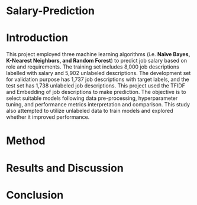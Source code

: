 # Salary-Prediction

# Introduction
This project employed three machine learning algorithms (i.e. **Naïve Bayes, K-Nearest Neighbors, and Random Forest**) to predict job salary based on role and requirements. The training set includes 8,000 job descriptions labelled with salary and 5,902 unlabeled descriptions. The development set for validation purpose has 1,737 job descriptions with target labels, and the test set has 1,738 unlabeled job descriptions. This project used the TFIDF and Embedding of job descriptions to make prediction. The objective is to select suitable models following data pre-processing, hyperparameter tuning, and performance metrics interpretation and comparison. This study also attempted to utilize unlabeled data to train models and explored whether it improved performance.

# Method

# Results and Discussion

# Conclusion
